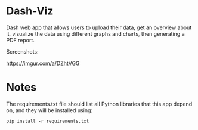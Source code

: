 # Dash-Viz
Dash web app that allows users to upload their data, get an overview about it, visualize the data using different graphs and charts, then generating a PDF report.

Screenshots:

https://imgur.com/a/DZhtVGG

# Notes

The requirements.txt file should list all Python libraries that this app depend on, and they will be installed using:
```
pip install -r requirements.txt
```
